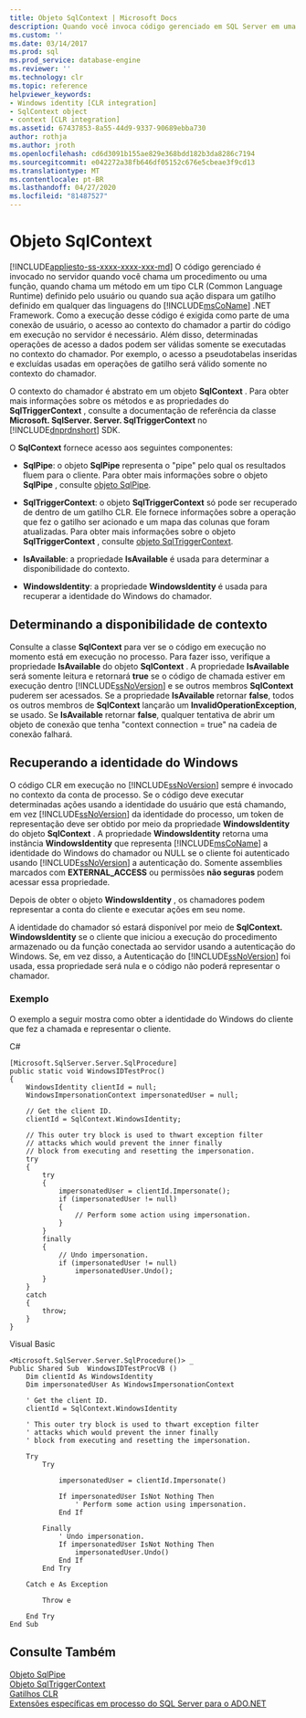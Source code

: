 ```yaml
---
title: Objeto SqlContext | Microsoft Docs
description: Quando você invoca código gerenciado em SQL Server em uma conexão de usuário, o acesso ao contexto do chamador é abstrato em um objeto SqlContext.
ms.custom: ''
ms.date: 03/14/2017
ms.prod: sql
ms.prod_service: database-engine
ms.reviewer: ''
ms.technology: clr
ms.topic: reference
helpviewer_keywords:
- Windows identity [CLR integration]
- SqlContext object
- context [CLR integration]
ms.assetid: 67437853-8a55-44d9-9337-90689ebba730
author: rothja
ms.author: jroth
ms.openlocfilehash: cd6d3091b155ae829e368bdd182b3da8286c7194
ms.sourcegitcommit: e042272a38fb646df05152c676e5cbeae3f9cd13
ms.translationtype: MT
ms.contentlocale: pt-BR
ms.lasthandoff: 04/27/2020
ms.locfileid: "81487527"
---
```

# <a name="sqlcontext-object"></a>Objeto SqlContext
[!INCLUDE[appliesto-ss-xxxx-xxxx-xxx-md](../../includes/appliesto-ss-xxxx-xxxx-xxx-md.md)]
  O código gerenciado é invocado no servidor quando você chama um procedimento ou uma função, quando chama um método em um tipo CLR (Common Language Runtime) definido pelo usuário ou quando sua ação dispara um gatilho definido em qualquer das linguagens do [!INCLUDE[msCoName](../../includes/msconame-md.md)] .NET Framework. Como a execução desse código é exigida como parte de uma conexão de usuário, o acesso ao contexto do chamador a partir do código em execução no servidor é necessário. Além disso, determinadas operações de acesso a dados podem ser válidas somente se executadas no contexto do chamador. Por exemplo, o acesso a pseudotabelas inseridas e excluídas usadas em operações de gatilho será válido somente no contexto do chamador.  
  
 O contexto do chamador é abstrato em um objeto **SqlContext** . Para obter mais informações sobre os métodos e as propriedades do **SqlTriggerContext** , consulte a documentação de referência da classe **Microsoft. SqlServer. Server. SqlTriggerContext** no [!INCLUDE[dnprdnshort](../../includes/dnprdnshort-md.md)] SDK.  
  
 O **SqlContext** fornece acesso aos seguintes componentes:  
  
-   **SqlPipe**: o objeto **SqlPipe** representa o "pipe" pelo qual os resultados fluem para o cliente. Para obter mais informações sobre o objeto **SqlPipe** , consulte [objeto SqlPipe](../../relational-databases/clr-integration-data-access-in-process-ado-net/sqlpipe-object.md).  
  
-   **SqlTriggerContext**: o objeto **SqlTriggerContext** só pode ser recuperado de dentro de um gatilho CLR. Ele fornece informações sobre a operação que fez o gatilho ser acionado e um mapa das colunas que foram atualizadas. Para obter mais informações sobre o objeto **SqlTriggerContext** , consulte [objeto SqlTriggerContext](../../relational-databases/clr-integration-data-access-in-process-ado-net/sqltriggercontext-object.md).  
  
-   **IsAvailable**: a propriedade **IsAvailable** é usada para determinar a disponibilidade do contexto.  
  
-   **WindowsIdentity**: a propriedade **WindowsIdentity** é usada para recuperar a identidade do Windows do chamador.  
  
## <a name="determining-context-availability"></a>Determinando a disponibilidade de contexto  
 Consulte a classe **SqlContext** para ver se o código em execução no momento está em execução no processo. Para fazer isso, verifique a propriedade **IsAvailable** do objeto **SqlContext** . A propriedade **IsAvailable** será somente leitura e retornará **true** se o código de chamada estiver em execução dentro [!INCLUDE[ssNoVersion](../../includes/ssnoversion-md.md)] e se outros membros **SqlContext** puderem ser acessados. Se a propriedade **IsAvailable** retornar **false**, todos os outros membros de **SqlContext** lançarão um **InvalidOperationException**, se usado. Se **IsAvailable** retornar **false**, qualquer tentativa de abrir um objeto de conexão que tenha "context connection = true" na cadeia de conexão falhará.  
  
## <a name="retrieving-windows-identity"></a>Recuperando a identidade do Windows  
 O código CLR em execução no [!INCLUDE[ssNoVersion](../../includes/ssnoversion-md.md)] sempre é invocado no contexto da conta de processo. Se o código deve executar determinadas ações usando a identidade do usuário que está chamando, em vez [!INCLUDE[ssNoVersion](../../includes/ssnoversion-md.md)] da identidade do processo, um token de representação deve ser obtido por meio da propriedade **WindowsIdentity** do objeto **SqlContext** . A propriedade **WindowsIdentity** retorna uma instância **WindowsIdentity** que representa [!INCLUDE[msCoName](../../includes/msconame-md.md)] a identidade do Windows do chamador ou NULL se o cliente foi autenticado usando [!INCLUDE[ssNoVersion](../../includes/ssnoversion-md.md)] a autenticação do. Somente assemblies marcados com **EXTERNAL_ACCESS** ou permissões **não seguras** podem acessar essa propriedade.  
  
 Depois de obter o objeto **WindowsIdentity** , os chamadores podem representar a conta do cliente e executar ações em seu nome.  
  
 A identidade do chamador só estará disponível por meio de **SqlContext. WindowsIdentity** se o cliente que iniciou a execução do procedimento armazenado ou da função conectada ao servidor usando a autenticação do Windows. Se, em vez disso, a Autenticação do [!INCLUDE[ssNoVersion](../../includes/ssnoversion-md.md)] foi usada, essa propriedade será nula e o código não poderá representar o chamador.  
  
### <a name="example"></a>Exemplo  
 O exemplo a seguir mostra como obter a identidade do Windows do cliente que fez a chamada e representar o cliente.  
  
 C#  
  
```  
[Microsoft.SqlServer.Server.SqlProcedure]  
public static void WindowsIDTestProc()  
{  
    WindowsIdentity clientId = null;  
    WindowsImpersonationContext impersonatedUser = null;  
  
    // Get the client ID.  
    clientId = SqlContext.WindowsIdentity;  
  
    // This outer try block is used to thwart exception filter   
    // attacks which would prevent the inner finally   
    // block from executing and resetting the impersonation.  
    try  
    {  
        try  
        {  
            impersonatedUser = clientId.Impersonate();  
            if (impersonatedUser != null)  
            {  
                // Perform some action using impersonation.  
            }  
        }  
        finally  
        {  
            // Undo impersonation.  
            if (impersonatedUser != null)  
                impersonatedUser.Undo();  
        }  
    }  
    catch  
    {  
        throw;  
    }  
}  
```  
  
 Visual Basic  
  
```  
<Microsoft.SqlServer.Server.SqlProcedure()> _  
Public Shared Sub  WindowsIDTestProcVB ()  
    Dim clientId As WindowsIdentity  
    Dim impersonatedUser As WindowsImpersonationContext  
  
    ' Get the client ID.  
    clientId = SqlContext.WindowsIdentity  
  
    ' This outer try block is used to thwart exception filter   
    ' attacks which would prevent the inner finally   
    ' block from executing and resetting the impersonation.  
  
    Try  
        Try  
  
            impersonatedUser = clientId.Impersonate()  
  
            If impersonatedUser IsNot Nothing Then  
                ' Perform some action using impersonation.  
            End If  
  
        Finally  
            ' Undo impersonation.  
            If impersonatedUser IsNot Nothing Then  
                impersonatedUser.Undo()  
            End If  
        End Try  
  
    Catch e As Exception  
  
        Throw e  
  
    End Try  
End Sub  
```  
  
## <a name="see-also"></a>Consulte Também  
 [Objeto SqlPipe](../../relational-databases/clr-integration-data-access-in-process-ado-net/sqlpipe-object.md)   
 [Objeto SqlTriggerContext](../../relational-databases/clr-integration-data-access-in-process-ado-net/sqltriggercontext-object.md)   
 [Gatilhos CLR](https://msdn.microsoft.com/library/302a4e4a-3172-42b6-9cc0-4a971ab49c1c)   
 [Extensões específicas em processo do SQL Server para o ADO.NET](../../relational-databases/clr-integration-data-access-in-process-ado-net/sql-server-in-process-specific-extensions-to-ado-net.md)  
  
  
